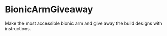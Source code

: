 # BionicArmGiveaway

Make the most accessible bionic arm and give away the build designs with instructions.
